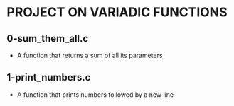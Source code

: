 # PROJECT ON VARIADIC FUNCTIONS
## 0-sum_them_all.c
* A function that returns a sum of all its parameters
## 1-print_numbers.c
* A function that prints numbers followed by a new line

